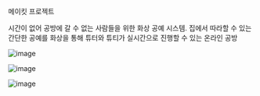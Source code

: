 메이킷 프로젝트

시간이 없어 공방에 갈 수 없는 사람들을 위한 화상 공예 시스템.
집에서 따라할 수 있는 간단한 공예를 화상을 통해 튜터와 튜티가 실시간으로 진행할 수 있는 온라인 공방



![image](https://github.com/user-attachments/assets/ff786db9-bef4-4876-a18c-2bb0f9139fe6)



![image](https://github.com/user-attachments/assets/632d5248-e007-4a7a-af6d-de6330e96fd4)


![image](https://github.com/user-attachments/assets/becb0e79-d64d-41e0-8075-0c8606f96809)
